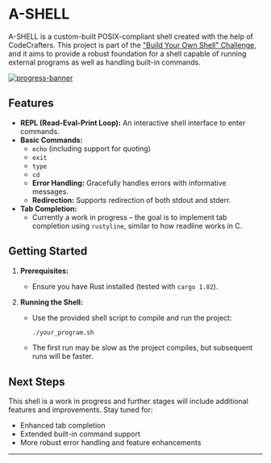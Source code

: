 # A-SHELL

A-SHELL is a custom-built POSIX-compliant shell created with the help of CodeCrafters. This project is part of the ["Build Your Own Shell" Challenge](https://app.codecrafters.io/courses/shell/overview), and it aims to provide a robust foundation for a shell capable of running external programs as well as handling built-in commands.

[![progress-banner](https://backend.codecrafters.io/progress/shell/7ac389f6-9fc0-434f-9bed-9568f944a0df)](https://app.codecrafters.io/users/codecrafters-bot?r=2qF)

## Features

- **REPL (Read-Eval-Print Loop):** An interactive shell interface to enter commands.
- **Basic Commands:**  
  - `echo` (including support for quoting)
  - `exit`
  - `type`
  - `cd`
  - **Error Handling:** Gracefully handles errors with informative messages.
  - **Redirection:** Supports redirection of both stdout and stderr.
- **Tab Completion:**  
  - Currently a work in progress – the goal is to implement tab completion using `rustyline`, similar to how readline works in C.

## Getting Started

1. **Prerequisites:**
   - Ensure you have Rust installed (tested with `cargo 1.82`).
   
2. **Running the Shell:**
   - Use the provided shell script to compile and run the project:
     ```sh
     ./your_program.sh
     ```
   - The first run may be slow as the project compiles, but subsequent runs will be faster.


## Next Steps

This shell is a work in progress and further stages will include additional features and improvements. Stay tuned for:
- Enhanced tab completion
- Extended built-in command support
- More robust error handling and feature enhancements

---
